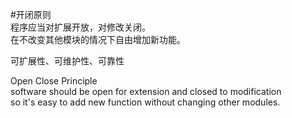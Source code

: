 #开闭原则  
程序应当对扩展开放，对修改关闭。  
在不改变其他模块的情况下自由增加新功能。  





可扩展性、可维护性、可靠性



Open Close Principle  
software should be open for extension and closed to modification  
so it's easy to add new function without changing other modules.  
